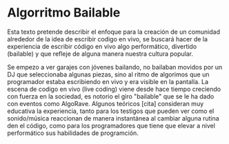 # Algorritmo Bailable

Esta texto pretende describir el enfoque para la creación de un comunidad alrededor de la idea de escribir
codigo en vivo, se buscará hacer de la experiencia de escribir código en vivo algo performático, divertido (bailable)
y que refleje de alguna manera nuestra cultura popular.

Se empezo a ver garajes con jóvenes bailando, no bailaban movidos por un DJ que seleccionaba algunas piezas, sino al ritmo de algorimos 
que un programador estaba escribiendo en vivo y era visible en la pantalla.
La escena de codigo en vivo (live coding) viene desde hace tiempo creciendo con fuerza en la sociedad, es notorio
el giro "bailable" que se le ha dado con eventos como AlgoRave.
Algunos teóricos [cita] consideran muy educativa la experiencia, tanto para los testigos que pueden ver como el sonido/música
reaccionan de manera instantánea al cambiar alguna rutina den el código, como para los programadores que tiene que elevar 
a nivel performático sus habilidades de programción.

